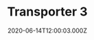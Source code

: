 ---
title: "Transporter 3"
year: 2008
date: 2020-06-14T12:00:03.000Z
permalink: /almanac/movies/2020-06-14-transporter-3/index.html
link: https://letterboxd.com/rknightuk/film/transporter-3/1/
rating: 3
---